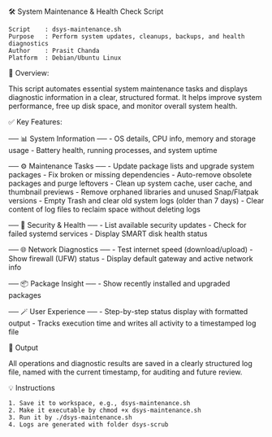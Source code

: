  🛠️  System Maintenance & Health Check Script
 
    Script    : dsys-maintenance.sh
    Purpose   : Perform system updates, cleanups, backups, and health diagnostics
    Author    : Prasit Chanda
    Platform  : Debian/Ubuntu Linux

 📄 Overview:
 
 This script automates essential system maintenance tasks and displays 
 diagnostic information in a clear, structured format. It helps improve 
 system performance, free up disk space, and monitor overall system health.

 ✅ Key Features:

 ── 📊 System Information ──
    - OS details, CPU info, memory and storage usage
    - Battery health, running processes, and system uptime

 ── ⚙️ Maintenance Tasks ──
    - Update package lists and upgrade system packages
    - Fix broken or missing dependencies
    - Auto-remove obsolete packages and purge leftovers
    - Clean up system cache, user cache, and thumbnail previews
    - Remove orphaned libraries and unused Snap/Flatpak versions
    - Empty Trash and clear old system logs (older than 7 days)
    - Clear content of log files to reclaim space without deleting logs

 ── 🔐 Security & Health ──
    - List available security updates
    - Check for failed systemd services
    - Display SMART disk health status

 ── 🌐 Network Diagnostics ──
    - Test internet speed (download/upload)
    - Show firewall (UFW) status
    - Display default gateway and active network info

 ── 📦 Package Insight ──
    - Show recently installed and upgraded packages

 ── 🪄 User Experience ──
    - Step-by-step status display with formatted output
    - Tracks execution time and writes all activity to a timestamped log file

 📁 Output
 
 All operations and diagnostic results are saved in a clearly structured 
 log file, named with the current timestamp, for auditing and future review.

 💡 Instructions

    1. Save it to workspace, e.g., dsys-maintenance.sh
    2. Make it executable by chmod +x dsys-maintenance.sh
    3. Run it by ./dsys-maintenance.sh
    4. Logs are generated with folder dsys-scrub

